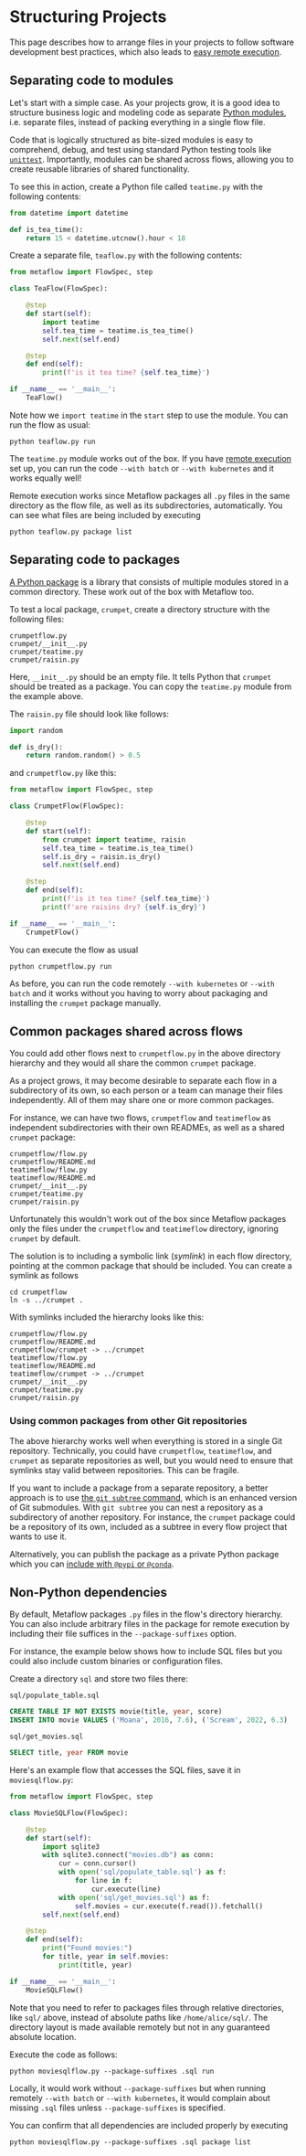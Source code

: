 
# Structuring Projects

This page describes how to arrange files in your projects to
follow software development best practices, which also leads to
[easy remote execution](/scaling/remote-tasks/introduction).

## Separating code to modules

Let's start with a simple case. As your projects grow, it is a good idea
to structure business logic and modeling code as separate [Python
modules](https://docs.python.org/3/tutorial/modules.html), i.e. separate
files, instead of packing everything in a single flow file.

Code that is logically structured as bite-sized modules is easy
to comprehend, debug, and test using standard Python testing tools like 
[`unittest`](https://docs.python.org/3/library/unittest.html).
Importantly, modules can be shared across flows, allowing you to create 
reusable libraries of shared functionality.

To see this in action, create a Python file called `teatime.py` with
the following contents:

```python
from datetime import datetime

def is_tea_time():
    return 15 < datetime.utcnow().hour < 18
```

Create a separate file, `teaflow.py` with the following contents:

```python
from metaflow import FlowSpec, step

class TeaFlow(FlowSpec):

    @step
    def start(self):
        import teatime
        self.tea_time = teatime.is_tea_time()
        self.next(self.end)

    @step
    def end(self):
        print(f'is it tea time? {self.tea_time}')

if __name__ == '__main__':
    TeaFlow()
```

Note how we `import teatime` in the `start` step to use the module. You
can run the flow as usual:
```
python teaflow.py run
``` 
The `teatime.py` module works out of the box. If you have
[remote execution](/scaling/remote-tasks/introduction) set up,
you can run the code `--with batch` or `--with kubernetes` and it works
equally well!

Remote execution works since Metaflow packages all `.py` files in the same
directory as the flow file, as well as its subdirectories, automatically. You
can see what files are being included by executing
```
python teaflow.py package list
```

## Separating code to packages

[A Python
package](https://docs.python.org/3/tutorial/modules.html#packages) is a
library that consists of multiple modules stored in a common directory.
These work out of the box with Metaflow too.

To test a local package, `crumpet`, create a directory structure with the
following files:

```
crumpetflow.py
crumpet/__init__.py
crumpet/teatime.py
crumpet/raisin.py
```

Here, `__init__.py` should be an empty file. It tells Python that `crumpet`
should be treated as a package. You can copy the `teatime.py` module from the
example above.

The `raisin.py` file should look like follows:
```python
import random

def is_dry():
    return random.random() > 0.5
```
and `crumpetflow.py` like this:
```python
from metaflow import FlowSpec, step

class CrumpetFlow(FlowSpec):

    @step
    def start(self):
        from crumpet import teatime, raisin
        self.tea_time = teatime.is_tea_time()
        self.is_dry = raisin.is_dry()
        self.next(self.end)

    @step
    def end(self):
        print(f'is it tea time? {self.tea_time}')
        print(f'are raisins dry? {self.is_dry}')

if __name__ == '__main__':
    CrumpetFlow()
```

You can execute the flow as usual

``` python crumpetflow.py run ``` 

As before, you can run the code remotely `--with kubernetes` or `--with batch`
and it works without you having to worry about packaging and installing the
`crumpet` package manually.

## Common packages shared across flows

You could add other flows next to `crumpetflow.py` in the above directory
hierarchy and they would all share the common `crumpet` package.

As a project grows, it may become desirable to separate each flow in a
subdirectory of its own, so each person or a team can manage their
files independently. All of them may share one or more common packages.

For instance, we can have two flows, `crumpetflow` and `teatimeflow` as
independent subdirectories with their own READMEs, as well as a shared
`crumpet` package:

```
crumpetflow/flow.py
crumpetflow/README.md
teatimeflow/flow.py
teatimeflow/README.md
crumpet/__init__.py
crumpet/teatime.py
crumpet/raisin.py
```

Unfortunately this wouldn't work out of the box since Metaflow packages
only the files under the `crumpetflow` and `teatimeflow` directory, ignoring
`crumpet` by default.

The solution is to including a symbolic link (*symlink*) in each flow directory, pointing
at the common package that should be included. You can create a symlink as follows
```
cd crumpetflow
ln -s ../crumpet .
```
With symlinks included the hierarchy looks like this:

```
crumpetflow/flow.py
crumpetflow/README.md
crumpetflow/crumpet -> ../crumpet
teatimeflow/flow.py
teatimeflow/README.md
teatimeflow/crumpet -> ../crumpet
crumpet/__init__.py
crumpet/teatime.py
crumpet/raisin.py
```

### Using common packages from other Git repositories

The above hierarchy works well when everything is stored in a single Git
repository. Technically, you could have `crumpetflow`, `teatimeflow`, and
`crumpet` as separate repositories as well, but you would need to ensure
that symlinks stay valid between repositories. This can be fragile.

If you want to include a package from a separate repository, a better approach
is to use [the `git subtree`
command](https://www.atlassian.com/git/tutorials/git-subtree), which is an enhanced
version of Git submodules. With `git subtree` you can nest a repository as
a subdirectory of another repository. For instance, the `crumpet` package
could be a repository of its own, included as a subtree in every flow project
that wants to use it.

Alternatively, you can publish the package as a private Python package which
you can [include with `@pypi` or `@conda`](/scaling/dependencies/libraries).


## Non-Python dependencies

By default, Metaflow packages `.py` files in the flow's directory hierarchy.
You can also include arbitrary files in the package for remote execution by
including their file suffices in the `--package-suffixes` option.

For instance, the example below shows how to include SQL files but you could
also include custom binaries or configuration files.

Create a directory `sql` and store two files there:

`sql/populate_table.sql`
```sql
CREATE TABLE IF NOT EXISTS movie(title, year, score)
INSERT INTO movie VALUES ('Moana', 2016, 7.6), ('Scream', 2022, 6.3)
```

`sql/get_movies.sql`
```sql
SELECT title, year FROM movie
```

Here's an example flow that accesses the SQL files, save it in `moviesqlflow.py`:
```python
from metaflow import FlowSpec, step

class MovieSQLFlow(FlowSpec):

    @step
    def start(self):
        import sqlite3
        with sqlite3.connect("movies.db") as conn:
            cur = conn.cursor() 
            with open('sql/populate_table.sql') as f:
                for line in f:
                    cur.execute(line)
            with open('sql/get_movies.sql') as f:
                self.movies = cur.execute(f.read()).fetchall()
        self.next(self.end)

    @step
    def end(self):
        print("Found movies:")
        for title, year in self.movies:
            print(title, year)

if __name__ == '__main__':
    MovieSQLFlow()
```

Note that you need to refer to packages files through relative directories,
like `sql/` above, instead of absolute paths like `/home/alice/sql/`. The directory layout
is made available remotely but not in any guaranteed absolute location.

Execute the code as follows:
```
python moviesqlflow.py --package-suffixes .sql run
```
Locally, it would work without `--package-suffixes` but when running remotely
`--with batch` or `--with kubernetes`, it would complain about missing `.sql` files
unless `--package-suffixes` is specified.

You can confirm that all dependencies are included properly by executing
```
python moviesqlflow.py --package-suffixes .sql package list
```



